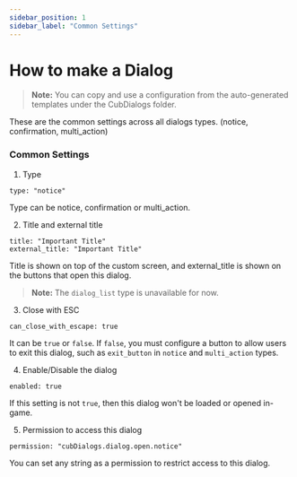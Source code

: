 ```yaml
---
sidebar_position: 1
sidebar_label: "Common Settings"
---
```


# How to make a Dialog

> **Note:** You can copy and use a configuration from the auto-generated templates under the CubDialogs folder.

These are the common settings across all dialogs types. (notice, confirmation, multi_action)

### Common Settings

1. Type

```
type: "notice"
```

Type can be notice, confirmation or multi_action.

2. Title and external title

```
title: "Important Title"
external_title: "Important Title"
```

Title is shown on top of the custom screen, and external_title is shown on the buttons that open this dialog.

> **Note:** The `dialog_list` type is unavailable for now.

3. Close with ESC

```
can_close_with_escape: true
```

It can be `true` or `false`. If `false`, you must configure a button to allow users to exit this dialog, such as `exit_button` in `notice` and `multi_action` types.

4. Enable/Disable the dialog

```
enabled: true
```

If this setting is not `true`, then this dialog won't be loaded or opened in-game.

5. Permission to access this dialog

```
permission: "cubDialogs.dialog.open.notice"
```

You can set any string as a permission to restrict access to this dialog.
